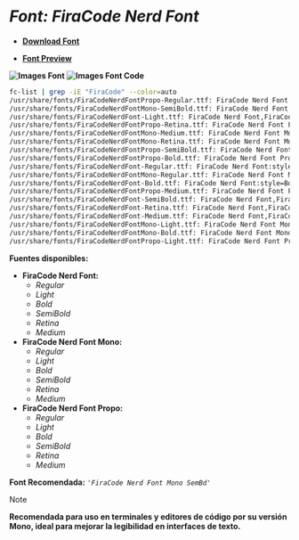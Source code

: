 <!-- Autor: Daniel Benjamin Perez Morales -->
<!-- GitHub: https://github.com/DanielPerezMoralesDev13 -->
<!-- Correo electrónico: danielperezdev@proton.me -->

# ***Font: FiraCode Nerd Font***

- **[Download Font](https://github.com/ryanoasis/nerd-fonts/releases/download/v3.2.1/FiraCode.zip "https://github.com/ryanoasis/nerd-fonts/releases/download/v3.2.1/FiraCode.zip")**

- **[Font Preview](https://www.programmingfonts.org/#firacode "https://www.programmingfonts.org/#firacode")**

**![Images Font](../../Fonts/FiraCode%20Nerd%20Font.png "Fonts/FiraCode Nerd Font.png")**
**![Images Font Code](../../Font%20Images%20Code/FiraCode%20Nerd%20Font%20Code.png "Font Images Code/FiraCode Nerd Font Code.png")**

```bash
fc-list | grep -iE "FiraCode" --color=auto
/usr/share/fonts/FiraCodeNerdFontPropo-Regular.ttf: FiraCode Nerd Font Propo:style=Regular
/usr/share/fonts/FiraCodeNerdFontMono-SemiBold.ttf: FiraCode Nerd Font Mono,FiraCode Nerd Font Mono SemBd:style=SemiBold,Regular
/usr/share/fonts/FiraCodeNerdFont-Light.ttf: FiraCode Nerd Font,FiraCode Nerd Font Light:style=Light,Regular
/usr/share/fonts/FiraCodeNerdFontPropo-Retina.ttf: FiraCode Nerd Font Propo,FiraCode Nerd Font Propo Ret:style=Retina,Regular
/usr/share/fonts/FiraCodeNerdFontMono-Medium.ttf: FiraCode Nerd Font Mono,FiraCode Nerd Font Mono Med:style=Medium,Regular
/usr/share/fonts/FiraCodeNerdFontMono-Retina.ttf: FiraCode Nerd Font Mono,FiraCode Nerd Font Mono Ret:style=Retina,Regular
/usr/share/fonts/FiraCodeNerdFontPropo-SemiBold.ttf: FiraCode Nerd Font Propo,FiraCode Nerd Font Propo SemBd:style=SemiBold,Regular
/usr/share/fonts/FiraCodeNerdFontPropo-Bold.ttf: FiraCode Nerd Font Propo:style=Bold
/usr/share/fonts/FiraCodeNerdFont-Regular.ttf: FiraCode Nerd Font:style=Regular
/usr/share/fonts/FiraCodeNerdFontMono-Regular.ttf: FiraCode Nerd Font Mono:style=Regular
/usr/share/fonts/FiraCodeNerdFont-Bold.ttf: FiraCode Nerd Font:style=Bold
/usr/share/fonts/FiraCodeNerdFontPropo-Medium.ttf: FiraCode Nerd Font Propo,FiraCode Nerd Font Propo Med:style=Medium,Regular
/usr/share/fonts/FiraCodeNerdFont-SemiBold.ttf: FiraCode Nerd Font,FiraCode Nerd Font SemBd:style=SemiBold,Regular
/usr/share/fonts/FiraCodeNerdFont-Retina.ttf: FiraCode Nerd Font,FiraCode Nerd Font Ret:style=Retina,Regular
/usr/share/fonts/FiraCodeNerdFont-Medium.ttf: FiraCode Nerd Font,FiraCode Nerd Font Med:style=Medium,Regular
/usr/share/fonts/FiraCodeNerdFontMono-Light.ttf: FiraCode Nerd Font Mono,FiraCode Nerd Font Mono Light:style=Light,Regular
/usr/share/fonts/FiraCodeNerdFontMono-Bold.ttf: FiraCode Nerd Font Mono:style=Bold
/usr/share/fonts/FiraCodeNerdFontPropo-Light.ttf: FiraCode Nerd Font Propo,FiraCode Nerd Font Propo Light:style=Light,Regular
```

**Fuentes disponibles:**

- **FiraCode Nerd Font:**
  - *Regular*
  - *Light*
  - *Bold*
  - *SemiBold*
  - *Retina*
  - *Medium*
- **FiraCode Nerd Font Mono:**
  - *Regular*
  - *Light*
  - *Bold*
  - *SemiBold*
  - *Retina*
  - *Medium*
- **FiraCode Nerd Font Propo:**
  - *Regular*
  - *Light*
  - *Bold*
  - *SemiBold*
  - *Retina*
  - *Medium*

**Font Recomendada:** *`'FiraCode Nerd Font Mono SemBd'`*

> [!NOTE]
> **Recomendada para uso en terminales y editores de código por su versión Mono, ideal para mejorar la legibilidad en interfaces de texto.**
